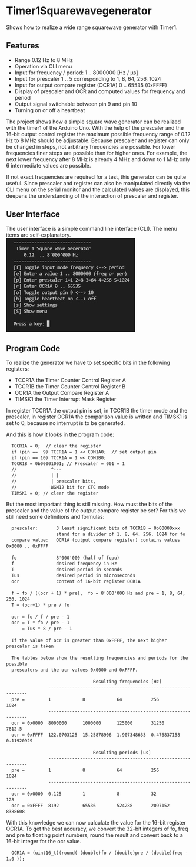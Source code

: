 # Timer1Squarewavegenerator
Shows how to realize a wide range squarewave generator with Timer1.
## Features
- Range 0.12 Hz to 8 MHz
- Operation via CLI menu
- Input for frequency / period: 1 .. 8000000 [Hz / μs]
- Input for prescaler 1 .. 5 corresponding to 1, 8, 64, 256, 1024
- Input for output compare register (OCR1A) 0 .. 65535 (0xFFFF)
- Display of prescaler and OCR and computed values for frequency and period
- Output signal switchable between pin 9 and pin 10
- Turning on or off a heartbeat

The project shows how a simple square wave generator can be realized with the 
timer1 of the Arduino Uno. With the help of the prescaler and the 16-bit output 
control register the maximum possible frequency range of 0.12 Hz to 8 MHz should 
be adjustable. Because prescaler and register can only be changed in steps, not
arbitrary frequencies are possible. For lower frequencies finer steps are possible 
than for higher ones. For example, the next lower frequency after 8 MHz is already
4 MHz and down to 1 MHz only 6 intermediate values are possible.

If not exact frequencies are required for a test, this generator can be quite useful. 
Since prescaler and register can also be manipulated directly via the CLI menu on 
the serial monitor and the calculated values are displayed, this deepens the 
understanding of the interaction of prescaler and register. 

## User Interface
The user interface is a simple command line interface (CLI). The menu items are self-explanatory.
![CommandLineInterface](timer1SqwGenMenu.jpg)

## Program Code
To realize the generator we have to set specific bits in the following registers:

- TCCR1A the Timer Counter Control Register A
- TCCR1B the Timer Counter Control Register B
- OCR1A the Output Compare Register A
- TIMSK1 the Timer Interrupt Mask Register

In register TCCR1A the output pin is set, in TCCR1B the timer mode and the prescaler, 
in register OCR1A the comparison value is written and TIMSK1 is set to 0, because no 
interrupt is to be generated.

And this is how it looks in the program code: 
```
  TCCR1A = 0;  // clear the register
  if (pin ==  9) TCCR1A = 1 << COM1A0;  // set output pin
  if (pin == 10) TCCR1A = 1 << COM1B0;
  TCCR1B = 0b00001001; // Prescaler = 001 = 1
  //             ^--- 
  //             | |
  //             | prescaler bits,
  //             WGM12 bit for CTC mode
  TIMSK1 = 0; // clear the register
```
But the most important thing is still missing. How must the bits of the prescaler and 
the value of the output compare register be set? For this we still need some 
definitions and formulas: 
```
  prescaler:       3 least significant bits of TCCR1B = 0b00000xxx
                   stand for a divider of 1, 8, 64, 256, 1024 for fo
  compare value:   OCR1A (output compare register) contains values 0x0000 .. 0xFFFF

  fo               8'000'000 (half of fcpu)
  f                desired frequency in Hz
  T                desired period in seconds
  Tus              desired period in microseconds
  ocr              content of 16-bit register OCR1A 

  f = fo / ((ocr + 1) * pre),  fo = 8'000'000 Hz and pre = 1, 8, 64, 256, 1024
  T = (ocr+1) * pre / fo

  ocr = fo / f / pre - 1
  ocr = T * fo / pre - 1  
      = Tus * 8 / pre - 1

  If the value of ocr is greater than 0xFFFF, the next higher prescaler is taken

  The tables below show the resulting frequencies and periods for the possible 
  prescalers and the ocr values 0x0000 and 0xFFFF. 

                                 Resulting frequencies [Hz]
                -------------------------------------------------------------- 
  pre =         1            8            64           256          1024
                --------------------------------------------------------------
  ocr = 0x0000  8000000      1000000      125000       31250        7812.5
  ocr = 0xFFFF  122.0703125  15.25878906  1.907348633  0.476837158  0.11920929

                                 Resulting periods [us]
                --------------------------------------------------------------            
  pre =         1            8            64           256          1024
                --------------------------------------------------------------
  ocr = 0x0000  0.125        1            8            32           128
  ocr = 0xFFFF  8192         65536        524288       2097152      8388608  
```
With this knowledge we can now calculate the value for the 16-bit register OCR1A. 
To get the best accuracy, we convert the 32-bit integers of fo, freq and pre to 
floating point numbers, round the result and convert back to a 16-bit integer 
for the ocr value.
```
  OCR1A = (uint16_t)(round( (double)fo / (double)pre / (double)freq - 1.0 ));
```
